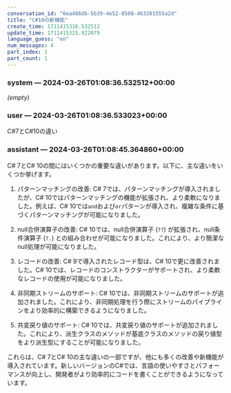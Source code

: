 ```yaml
---
conversation_id: "6ea486db-5b39-4e52-8508-463201555a2d"
title: "C#10の新機能"
create_time: 1711415316.532512
update_time: 1711415325.922079
language_guess: "en"
num_messages: 4
part_index: 1
part_count: 1
---
```


### system — 2024-03-26T01:08:36.532512+00:00

_(empty)_

### user — 2024-03-26T01:08:36.533023+00:00

C#7とC#10の違い

### assistant — 2024-03-26T01:08:45.364860+00:00

C# 7とC# 10の間にはいくつかの重要な違いがあります。以下に、主な違いをいくつか挙げます。

1. パターンマッチングの改善: C# 7では、パターンマッチングが導入されましたが、C# 10ではパターンマッチングの機能が拡張され、より柔軟になりました。例えば、C# 10では`and`および`or`パターンが導入され、複雑な条件に基づくパターンマッチングが可能になりました。

2. null合併演算子の改善: C# 10では、null合併演算子 (`??`) が拡張され、null条件演算子 (`?.`) との組み合わせが可能になりました。これにより、より簡潔なnull処理が可能になりました。

3. レコードの改善: C# 9で導入されたレコード型は、C# 10で更に改善されました。C# 10では、レコードのコンストラクターがサポートされ、より柔軟なレコードの使用が可能になりました。

4. 非同期ストリームのサポート: C# 10では、非同期ストリームのサポートが追加されました。これにより、非同期処理を行う際にストリームのパイプラインをより効率的に構築できるようになりました。

5. 共変戻り値のサポート: C# 10では、共変戻り値のサポートが追加されました。これにより、派生クラスのメソッドが基底クラスのメソッドの戻り値型をより派生型にすることが可能になりました。

これらは、C# 7とC# 10の主な違いの一部ですが、他にも多くの改善や新機能が導入されています。新しいバージョンのC#では、言語の使いやすさとパフォーマンスが向上し、開発者がより効率的にコードを書くことができるようになっています。
